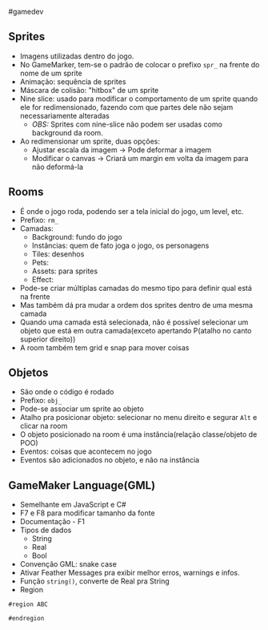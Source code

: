 #gamedev

## Sprites
- Imagens utilizadas dentro do jogo.
- No GameMarker, tem-se o padrão de colocar o prefixo `spr_` na frente do nome de um sprite
- Animação: sequência de sprites
- Máscara de colisão: "hitbox" de um sprite
- Nine slice: usado para modificar o comportamento de um sprite quando ele for redimensionado, fazendo com que partes dele não sejam necessariamente alteradas
	- *OBS:* Sprites com nine-slice não podem ser usadas como background da room.
- Ao redimensionar um sprite, duas opções:
	- Ajustar escala da imagem -> Pode deformar a imagem
	- Modificar o canvas -> Criará um margin em volta da imagem para não deformá-la

## Rooms
- É onde o jogo roda, podendo ser a tela inicial do jogo, um level, etc.
- Prefixo: `rm_`
- Camadas:
	- Background: fundo do jogo
	- Instâncias: quem de fato joga o jogo, os personagens
	- Tiles:  desenhos
	- Pets:
	- Assets: para sprites
	- Effect:
- Pode-se criar múltiplas camadas do mesmo tipo para definir qual está na frente
- Mas também dá pra mudar a ordem dos sprites dentro de uma mesma camada
- Quando uma camada está selecionada, não é possível selecionar um objeto que está em outra camada(exceto apertando P(atalho no canto superior direito))
- A room também tem grid e snap para mover coisas

## Objetos
- São onde o código é rodado
- Prefixo: `obj_`
- Pode-se associar um sprite ao objeto
- Atalho pra posicionar objeto: selecionar no menu direito e segurar `Alt` e clicar na room
- O objeto posicionado na room é uma instância(relação classe/objeto de POO)
- Eventos: coisas que acontecem no jogo
- Eventos são adicionados no objeto, e não na instância 

## GameMaker Language(GML)
- Semelhante em JavaScript e C#
- F7 e F8 para modificar tamanho da fonte
- Documentação - F1
- Tipos de dados
	- String
	- Real
	- Bool
- Convenção GML: snake case
- Ativar Feather Messages pra exibir melhor erros, warnings e infos.
- Função `string()`, converte de Real pra String
- Region
```
#region ABC

#endregion
```

